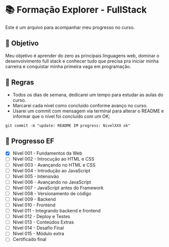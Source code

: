 # 📚 Formação Explorer - FullStack

Este é um arquivo para acompanhar meu progresso no curso.

## 🎯 Objetivo

Meu objetivo é aprender do zero as principais linguagens web, dominar o desenvolvimento full stack e conhecer tudo que precisa pra iniciar minha carreira e conquistar minha primeira vaga em programação.

## 📝 Regras

- Todos os dias de semana, dedicarei um tempo para estudar as aulas do curso.
- Marcarei cada nível como concluído conforme avanço no curso.
- Usarei um commit com mensagem via terminal para alterar o README e informar que o nível foi concluído com um OK;

```
git commit -m "update: README IM progress: NivelXXX ok"
```

## 🚀  Progresso EF

- [x] Nível 001 - Fundamentos da Web
- [ ] Nível 002 - Introcução ao HTML e CSS
- [ ] Nível 003 - Avançando no HTML e CSS
- [ ] Nível 004 - Introdução ao JavaScript
- [ ] Nível 005 - Intensivão
- [ ] Nível 006 - Avançando no JavaScript
- [ ] Nível 007 - JavaScript antes do Framework
- [ ] Nível 008 - Versionamento de código
- [ ] Nível 009 - Backend
- [ ] Nível 010 - Frontend
- [ ] Nível 011 - Integrando backend e frontend
- [ ] Nível 012 - Deploy e Testes
- [ ] Nível 013 - Conteúdos Extras
- [ ] Nível 014 - Desafio Final
- [ ] Nível 015 - Módulo extra
- [ ] Certificado final
